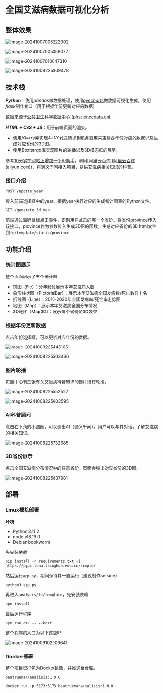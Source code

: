 # **全国艾滋病数据可视化分析**

## 整体效果

![image-20241007005222002](https://gitee.com/beatrueman/images/raw/master/img/202410070052428.png)

![image-20241007005358077](https://gitee.com/beatrueman/images/raw/master/img/202410070053508.png)

![image-20241007010047310](https://gitee.com/beatrueman/images/raw/master/img/202410070100656.png)

![image-20241008225909478](https://gitee.com/beatrueman/images/raw/master/img/202410082259896.png)

## 技术栈

***Python***：使用*pandas*做数据处理，使用[*pyecharts*](https://pyecharts.org/#/zh-cn/intro)做数据可视化生成，使用*flask*制作接口（用于根据年份更新对应的数据）

数据来源于[公共卫生科学数据中心 (phsciencedata.cn)](https://www.phsciencedata.cn/Share/)

***HTML + CSS  + JS***：用于前端页面的渲染。

- 使用*jQuery*库实现AJAX发送请求到服务器用来更新各年份对应的数据以及生成对应省份的3D图。
- 使用*Bootstrap*库实现图片的轮播以及3D模态框的展示。

参考[10分钟在网站上增加一个AI助手](https://help.aliyun.com/zh/model-studio/use-cases/add-an-ai-assistant-to-your-website-in-10-minutes?spm=a2c4g.11186623.0.0.613365dfLQUfDC#80d3029cb9q06)，利用[阿里云百炼]([阿里云百炼 (aliyun.com)](https://bailian.console.aliyun.com/?spm=a2c4g.11186623.0.0.12dc65dfmbl1gr#/home))，将通义千问接入项目，提供艾滋病相关知识的科普。

### 接口介绍

`POST /update_year`

传入前端选择框中的year，根据year执行对应的生成统计图表的Python文件。

`GET /generate_3d_map`

前端通过监听鼠标点击事件，识别用户点击的哪一个省份。将省份province传入该接口，province作为参数传入生成3D图的函数，生成对应省份的3D html文件到`fe/template/static/province`

## 功能介绍

### 统计图展示

整个页面展示了五个统计图

- 饼图（Pie）：分年龄段展示本年艾滋病人数
- 象形柱状图（PictorialBar）：展示本年艾滋病全国发病数/死亡数前十名
- 折线图（Line）：2010-2020年全国发病率/死亡率走势图
- 地图（Map）：展示本年艾滋病全国分布情况
- 3D地图（Map3D）：展示每个省份的3D效果

### 根据年份更新数据

点击年份选择框，可以更新对应年份的数据。

![image-20241008225445165](https://gitee.com/beatrueman/images/raw/master/img/202410082254625.png)

![image-20241008225503436](https://gitee.com/beatrueman/images/raw/master/img/202410082255816.png)

### 图片轮播

页面中心有三张有关艾滋病科普知识的图片进行轮播。

![image-20241008225552527](https://gitee.com/beatrueman/images/raw/master/img/202410082255702.png)

![image-20241008225603595](https://gitee.com/beatrueman/images/raw/master/img/202410082256681.png)

### AI科普顾问

点击右下角的小圆圈，可以调出AI（通义千问），用户可以与其对话，了解艾滋病的相关知识。

![image-20241008225732685](https://gitee.com/beatrueman/images/raw/master/img/202410082257072.png)

### 3D省份展示

点击全国艾滋病分布情况中的任意省份，页面会弹出对应省份的3D图。

![image-20241008225837981](https://gitee.com/beatrueman/images/raw/master/img/202410082258562.png)

## 部署

### Linux裸机部署

**环境**

- Python 3.11.2
- node v18.19.0
- Debian bookworm

先安装依赖

```
pip install -r requirements.txt -i https://pypi.tuna.tsinghua.edu.cn/simple/
```

然后运行`app.py`，期间保持其一直运行（建议制作service）

```
python3 app.py
```

再进入`analysis/fe/template`，先安装依赖

```
npm install
```

最后运行程序

```
npm run dev -- --host
```

整个程序的入口为以下这些IP

![image-20241009102009641](https://gitee.com/beatrueman/images/raw/master/img/202410091020708.png)

### Docker部署

整个项目已打包为Docker镜像，并推送至仓库。

`beatrueman/analisis:1.0.0`

```
docker run -p 5173:5173 beatrueman/analisis:1.0.0
```

